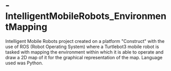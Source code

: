 # -IntelligentMobileRobots_EnvironmentMapping
Intelligent Mobile Robots project created on a platform "Construct" with the use of ROS (Robot Operating System) where a Turtlebot3 mobile robot is tasked with mapping the environment within which it is able to operate and draw a 2D map of it for the graphical representation of the map. Language used was Python.
